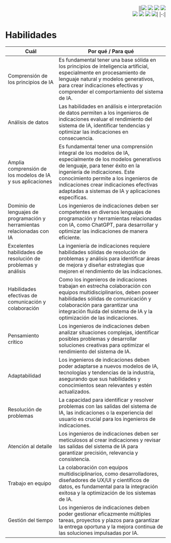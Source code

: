 <div align=right>

||[![](https://img.shields.io/badge/-Inicio-FFF?style=flat&logo=Emlakjet&logoColor=black)](/README.md) [![](https://img.shields.io/badge/-Introducción-FFF?style=flat&logo=abbrobotstudio&logoColor=black)](/documentos/intro.md) [![](https://img.shields.io/badge/-Modelos_de_lenguaje-FFF?style=flat&logo=LiveChat&logoColor=black)](/documentos/LLMs.md) [![](https://img.shields.io/badge/-Panorámica-FFF?style=flat&logo=openstreetmap&logoColor=black)](/documentos/panoramica.md)<br>  [![](https://img.shields.io/badge/-Prompts-FFF?style=flat&logo=Proton&logoColor=black)](/documentos/prompts/README.md) [![](https://img.shields.io/badge/-Ing,_de_prompts-FFF?style=flat&logo=googleearthengine&logoColor=black)](/documentos/ingenieriaDePrompts/README.md) [![](https://img.shields.io/badge/-Patrones-FFF?style=flat&logo=textpattern&logoColor=black)](/documentos/ingenieriaDePrompts/patrones/README.md) [![](https://img.shields.io/badge/-Casos_de_uso-FFF?style=flat&logo=gitbook&logoColor=black)](/documentos/casosDeUso/README.md)|
|-:|

</div>

# Habilidades

|Cuál|Por qué / Para qué|
|-|-|
Comprensión de los principios de IA|Es fundamental tener una base sólida en los principios de inteligencia artificial, especialmente en procesamiento de lenguaje natural y modelos generativos, para crear indicaciones efectivas y comprender el comportamiento del sistema de IA.
Análisis de datos|Las habilidades en análisis e interpretación de datos permiten a los ingenieros de indicaciones evaluar el rendimiento del sistema de IA, identificar tendencias y optimizar las indicaciones en consecuencia.
Amplia comprensión de los modelos de IA y sus aplicaciones|Es fundamental tener una comprensión integral de los modelos de IA, especialmente de los modelos generativos de lenguaje, para tener éxito en la ingeniería de indicaciones. Este conocimiento permite a los ingenieros de indicaciones crear indicaciones efectivas adaptadas a sistemas de IA y aplicaciones específicas.
Dominio de lenguajes de programación y herramientas relacionadas con IA|Los ingenieros de indicaciones deben ser competentes en diversos lenguajes de programación y herramientas relacionadas con IA, como ChatGPT, para desarrollar y optimizar las indicaciones de manera eficiente.
Excelentes habilidades de resolución de problemas y análisis|La ingeniería de indicaciones requiere habilidades sólidas de resolución de problemas y análisis para identificar áreas de mejora y diseñar estrategias que mejoren el rendimiento de las indicaciones.
Habilidades efectivas de comunicación y colaboración|Como los ingenieros de indicaciones trabajan en estrecha colaboración con equipos multidisciplinarios, deben poseer habilidades sólidas de comunicación y colaboración para garantizar una integración fluida del sistema de IA y la optimización de las indicaciones.
Pensamiento crítico|Los ingenieros de indicaciones deben analizar situaciones complejas, identificar posibles problemas y desarrollar soluciones creativas para optimizar el rendimiento del sistema de IA.
Adaptabilidad|Los ingenieros de indicaciones deben poder adaptarse a nuevos modelos de IA, tecnologías y tendencias de la industria, asegurando que sus habilidades y conocimientos sean relevantes y estén actualizados.
Resolución de problemas|La capacidad para identificar y resolver problemas con las salidas del sistema de IA, las indicaciones o la experiencia del usuario es crucial para los ingenieros de indicaciones.
Atención al detalle|Los ingenieros de indicaciones deben ser meticulosos al crear indicaciones y revisar las salidas del sistema de IA para garantizar precisión, relevancia y consistencia.
Trabajo en equipo|La colaboración con equipos multidisciplinarios, como desarrolladores, diseñadores de UX/UI y científicos de datos, es fundamental para la integración exitosa y la optimización de los sistemas de IA.
Gestión del tiempo|Los ingenieros de indicaciones deben poder gestionar eficazmente múltiples tareas, proyectos y plazos para garantizar la entrega oportuna y la mejora continua de las soluciones impulsadas por IA.